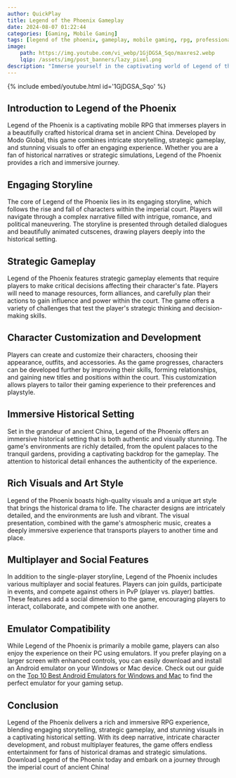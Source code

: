 ```yaml
---
author: QuickPlay
title: Legend of the Phoenix Gameplay
date: 2024-08-07 01:22:44
categories: [Gaming, Mobile Gaming]
tags: [legend of the phoenix, gameplay, mobile gaming, rpg, professional gamers, simulation rpg]
image: 
    path: https://img.youtube.com/vi_webp/1GjDGSA_Sqo/maxres2.webp
    lqip: /assets/img/post_banners/lazy_pixel.png
description: "Immerse yourself in the captivating world of Legend of the Phoenix with its unique gameplay and historical drama features."
---
```


{% include embed/youtube.html id='1GjDGSA_Sqo' %}

## Introduction to Legend of the Phoenix

Legend of the Phoenix is a captivating mobile RPG that immerses players in a beautifully crafted historical drama set in ancient China. Developed by Modo Global, this game combines intricate storytelling, strategic gameplay, and stunning visuals to offer an engaging experience. Whether you are a fan of historical narratives or strategic simulations, Legend of the Phoenix provides a rich and immersive journey.

## Engaging Storyline

The core of Legend of the Phoenix lies in its engaging storyline, which follows the rise and fall of characters within the imperial court. Players will navigate through a complex narrative filled with intrigue, romance, and political maneuvering. The storyline is presented through detailed dialogues and beautifully animated cutscenes, drawing players deeply into the historical setting.

## Strategic Gameplay

Legend of the Phoenix features strategic gameplay elements that require players to make critical decisions affecting their character's fate. Players will need to manage resources, form alliances, and carefully plan their actions to gain influence and power within the court. The game offers a variety of challenges that test the player's strategic thinking and decision-making skills.

## Character Customization and Development

Players can create and customize their characters, choosing their appearance, outfits, and accessories. As the game progresses, characters can be developed further by improving their skills, forming relationships, and gaining new titles and positions within the court. This customization allows players to tailor their gaming experience to their preferences and playstyle.

## Immersive Historical Setting

Set in the grandeur of ancient China, Legend of the Phoenix offers an immersive historical setting that is both authentic and visually stunning. The game's environments are richly detailed, from the opulent palaces to the tranquil gardens, providing a captivating backdrop for the gameplay. The attention to historical detail enhances the authenticity of the experience.

## Rich Visuals and Art Style

Legend of the Phoenix boasts high-quality visuals and a unique art style that brings the historical drama to life. The character designs are intricately detailed, and the environments are lush and vibrant. The visual presentation, combined with the game's atmospheric music, creates a deeply immersive experience that transports players to another time and place.

## Multiplayer and Social Features

In addition to the single-player storyline, Legend of the Phoenix includes various multiplayer and social features. Players can join guilds, participate in events, and compete against others in PvP (player vs. player) battles. These features add a social dimension to the game, encouraging players to interact, collaborate, and compete with one another.

## Emulator Compatibility

While Legend of the Phoenix is primarily a mobile game, players can also enjoy the experience on their PC using emulators. If you prefer playing on a larger screen with enhanced controls, you can easily download and install an Android emulator on your Windows or Mac device. Check out our guide on the [Top 10 Best Android Emulators for Windows and Mac](https://quickplaymobile.github.io/posts/Top-10-Best-Android-Emulators-for-Windows-and-Mac/) to find the perfect emulator for your gaming setup.

## Conclusion

Legend of the Phoenix delivers a rich and immersive RPG experience, blending engaging storytelling, strategic gameplay, and stunning visuals in a captivating historical setting. With its deep narrative, intricate character development, and robust multiplayer features, the game offers endless entertainment for fans of historical dramas and strategic simulations. Download Legend of the Phoenix today and embark on a journey through the imperial court of ancient China!
